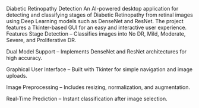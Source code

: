 Diabetic Retinopathy Detection
An AI-powered desktop application for detecting and classifying stages of Diabetic Retinopathy from retinal images using Deep Learning models such as DenseNet and ResNet. The project features a Tkinter-based GUI for an easy and interactive user experience.
Features
Stage Detection – Classifies images into No DR, Mild, Moderate, Severe, and Proliferative DR.

Dual Model Support – Implements DenseNet and ResNet architectures for high accuracy.

Graphical User Interface – Built with Tkinter for simple navigation and image uploads.

Image Preprocessing – Includes resizing, normalization, and augmentation.

Real-Time Prediction – Instant classification after image selection.
 
